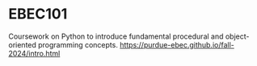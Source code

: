 # EBEC101
Coursework on Python to introduce fundamental procedural and object-oriented programming concepts. 
https://purdue-ebec.github.io/fall-2024/intro.html
